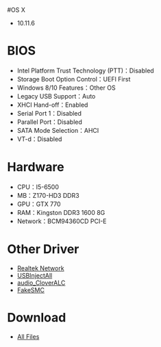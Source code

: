 #OS X
- 10.11.6


# BIOS
- Intel Platform Trust Technology (PTT)：Disabled
- Storage Boot Option Control：UEFI First
- Windows 8/10 Features：Other OS
- Legacy USB Support：Auto
- XHCI Hand-off：Enabled
- Serial Port 1：Disabled
- Parallel Port：Disabled
- SATA Mode Selection：AHCI
- VT-d：Disabled


# Hardware
- CPU：I5-6500
- MB：Z170-HD3 DDR3
- GPU：GTX 770
- RAM：Kingston DDR3 1600 8G
- Network：BCM94360CD PCI-E


# Other Driver
- [Realtek Network](https://bitbucket.org/RehabMan/os-x-realtek-network/downloads/RehabMan-Realtek-Network-v2-2015-1230.zip)
- [USBInjectAll](https://bitbucket.org/RehabMan/os-x-usb-inject-all/downloads/RehabMan-USBInjectAll-2016-0907.zip)
- [audio_CloverALC](https://github.com/toleda/audio_CloverALC/archive/master.zip)
- [FakeSMC](https://bitbucket.org/RehabMan/os-x-fakesmc-kozlek/downloads/RehabMan-FakeSMC-2016-0908.zip)


# Download
* [All Files]()

![]()